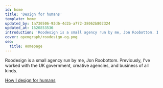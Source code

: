 ```yaml
---
id: home
title: 'Design for humans'
template: home
updated_by: 1a730506-93d6-4d2b-a772-38062b802324
updated_at: 1620853536
introduction: 'Roodesign is a small agency run by me, Jon Roobottom. I''ve worked with the UK government, agencies, and business of all types.'
cover: opengraph/roodesign-og.png
seo:
  title: Homepage
---
```

Roodesign is a small agency run by me, Jon Roobottom. Previously, I've worked with the UK government, creative agencies, and business of all kinds.

[How I design for humans](/about)